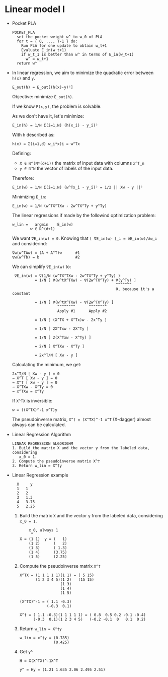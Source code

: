 Linear model I
===============

- Pocket PLA

  ```
  POCKET_PLA
    set the pocket weight w^ to w_0 of PLA
    for t = { 0, ..., T-1 } do:
      Run PLA for one update to obtain w_t+1
      Evaluate E_in(w_t+1)
      if w_t_1 is better than w^ in terms of E_in(w_t+1)
        w^ = w_t+1
    return w^
  ```

- In linear regression, we aim to minimize the quadratic error between `h(x)`
  and `y`.

  ```
  E_out(h) = E_out[(h(x)-y)²]
  ```

  Objective: minimize `E_out(h)`.

  If we know `P(x,y)`, the problem is solvable.

  As we don't have it, let's minimize:

  ```
  E_in(h) = 1/N Σ(i=1,N) (h(x_i) - y_i)²
  ```
  With `h` described as:
  ```
  h(x) = Σ(i=1,d) w_i*x)i = w^Tx
  ```

  Defining:
  - `X ∈ ℝ^(N*(d+1))` the matrix of input data with columns `x^T_n`
  - `y ∈ ℝ^N` the vector of labels of the input data.

  Therefore:
  ```
  E_in(w) = 1/N Σ(i=1,N) (w^Tx_i - y_i)² = 1/2 || Xw - y ||²
  ```

  Minimizing `E_in`:
  ```
  E_in(w) = 1/N (w^TX^TXw - 2w^TX^Ty + y^Ty)
  ```

  The linear regressions if made by the followind optimization problem:
  ```
  w_lin =   argmin    E_in(w)
          w ∈ ℝ^(d+1)
  ```

  We want `∇E_in(w) = 0`. Knowing that `[ ∇E_in(w) ]_i = ∂E_in(w)/∂w_i`
  and considerind:
  ```
  ∇w(w^TAw) = (A + A^T)w      #1
  ∇w(w^Tb) = b                #2
  ```

  We can simplify `∇E_in(w)` to:
  ```
   ∇E_in(w) = ∇(1/N (w^TX^TXw - 2w^TX^Ty + y^Ty) )
            = 1/N [ ∇(w^tX^TXw) - ∇(2w^TX^Ty) + ∇(y^Ty) ]
                                                ^^^^^^^
                                                0, because it's a constant

            = 1/N [ ∇(w^tX^TXw) - ∇(2w^TX^Ty) ]
                      ^^^^^^^^      ^^^^^^^^
                      Apply #1      Apply #2

            = 1/N [ (X^TX + X^Tx)w - 2x^Ty ]

            = 1/N [ 2X^Txw - 2X^Ty ]

            = 1/N [ 2(X^Txw - X^Ty) ]

            = 2/N [ X^TXw - X^Ty ]

            = 2x^T/N [ Xw - y ]
  ```

  Calculating the minimum, we get:
  ```
  2x^T/N [ Xw - y ] = 0
  → X^T [ Xw - y ] = 0
  → X^T [ Xw - y ] = 0
  → X^TXw - X^Ty = 0
  → x^TXw = x^Ty
  ```

  If `X^TX` is inversible:
  ```
  w = ((X^TX)^-1 x^T)y
  ```

  The pseudoinverse matrix, `X^† = (X^TX)^-1 x^T` (X-dagger) almost always can
  be calculated.

- Linear Regression Algorithm

  ```
  LINEAR REGRESSION ALGORIGHM
  1. Build the matrix X and the vector y from the labeled data, considering
     x_0 = 1.
  2. Compute the pseudoinverse matrix X^†
  3. Return w_lin = X^†y
  ```

- Linear Regression example
  ```
    X     y     
    1   1
    2   2
    3   1.3
    4   3.75
    5   2.25
  ```

  1. Build the matrix `X` and the vector `y` from the labeled data, considering
     `x_0 = 1`.

     ```
         x_0, always 1
          ^
     X = (1 1)  y = (   1)
         (1 2)      (   2)
         (1 3)      ( 1.3)
         (1 4)      (3.75)
         (1 5)      (2.25)
     ```

  2. Compute the pseudoinverse matrix `X^†`
     ```
     X^TX = (1 1 1 1 1)(1 1) = ( 5 15)
            (1 2 3 4 5)(1 2)   (15 15)
                       (1 3)
                       (1 4)
                       (1 5)

     (X^TX)^-1 = ( 1.1 -0.3)
                 (-0.3  0.1)

     X^† = ( 1.1 -0.3)(1 1 1 1 1) = ( 0.8  0.5 0.2 -0.1 -0.4)
           (-0.3  0.1)(1 2 3 4 5)   (-0.2 -0.1  0   0.1  0.2)
     ```

  3. Return `w_lin = X^†y`
     ```
     w_lin = x^†y = (0.785)
                    (0.425)
     ```

  4. Get y^
     ```
     H = X(X^TX)^-1X^T

     y^ = Hy = (1.21 1.635 2.06 2.495 2.51)
     ```
